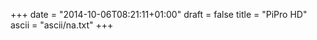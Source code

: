 +++
date = "2014-10-06T08:21:11+01:00"
draft = false
title = "PiPro HD"
ascii = "ascii/na.txt"
+++

